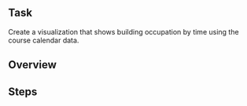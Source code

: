 ## Task
Create a visualization that shows building occupation by time using the course calendar data.

## Overview

## Steps